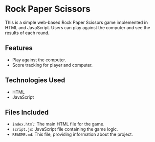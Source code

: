 # Rock Paper Scissors

This is a simple web-based Rock Paper Scissors game implemented in HTML and JavaScript. Users can play against the computer and see the results of each round.

## Features

- Play against the computer.
- Score tracking for player and computer.

## Technologies Used

- HTML
- JavaScript

## Files Included

- `index.html`: The main HTML file for the game.
- `script.js`: JavaScript file containing the game logic.
- `README.md`: This file, providing information about the project.
